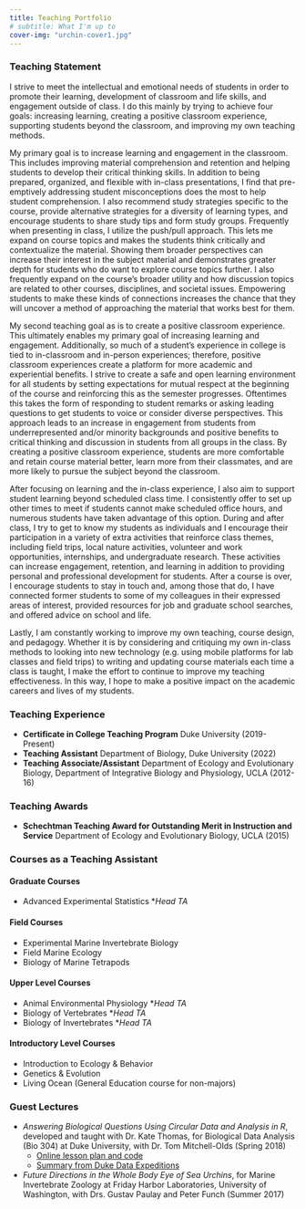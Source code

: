 ```yaml
---
title: Teaching Portfolio
# subtitle: What I'm up to
cover-img: "urchin-cover1.jpg"
---
```


### Teaching Statement

I strive to meet the intellectual and emotional needs of students in order to promote their learning, development of classroom and life skills, and engagement outside of class. I do this mainly by trying to achieve four goals: increasing learning, creating a positive classroom experience, supporting students beyond the classroom, and improving my own teaching methods.

My primary goal is to increase learning and engagement in the classroom. This includes improving material comprehension and retention and helping students to develop their critical thinking skills. In addition to being prepared, organized, and flexible with in-class presentations, I find that pre-emptively addressing student misconceptions does the most to help student comprehension. I also recommend study strategies specific to the course, provide alternative strategies for a diversity of learning types, and encourage students to share study tips and form study groups. Frequently when presenting in class, I utilize the push/pull approach. This lets me expand on course topics and makes the students think critically and contextualize the material. Showing them broader perspectives can increase their interest in the subject material and demonstrates greater depth for students who do want to explore course topics further. I also frequently expand on the course’s broader utility and how discussion topics are related to other courses, disciplines, and societal issues. Empowering students to make these kinds of connections increases the chance that they will uncover a method of approaching the material that works best for them.

My second teaching goal as is to create a positive classroom experience. This ultimately enables my primary goal of increasing learning and engagement. Additionally, so much of a student’s experience in college is tied to in-classroom and in-person experiences; therefore, positive classroom experiences create a platform for more academic and experiential benefits. I strive to create a safe and open learning environment for all students by setting expectations for mutual respect at the beginning of the course and reinforcing this as the semester progresses. Oftentimes this takes the form of responding to student remarks or asking leading questions to get students to voice or consider diverse perspectives. This approach leads to an increase in engagement from students from underrepresented and/or minority backgrounds and positive benefits to critical thinking and discussion in students from all groups in the class. By creating a positive classroom experience, students are more comfortable and retain course material better, learn more from their classmates, and are more likely to pursue the subject beyond the classroom.

After focusing on learning and the in-class experience, I also aim to support student learning beyond scheduled class time. I consistently offer to set up other times to meet if students cannot make scheduled office hours, and numerous students have taken advantage of this option. During and after class, I try to get to know my students as individuals and I encourage their participation in a variety of extra activities that reinforce class themes, including field trips, local nature activities, volunteer and work opportunities, internships, and undergraduate research. These activities can increase engagement, retention, and learning in addition to providing personal and professional development for students. After a course is over, I encourage students to stay in touch and, among those that do, I have connected former students to some of my colleagues in their expressed areas of interest, provided resources for job and graduate school searches, and offered advice on school and life.

Lastly, I am constantly working to improve my own teaching, course design, and pedagogy. Whether it is by considering and critiquing my own in-class methods to looking into new technology (e.g. using mobile platforms for lab classes and field trips) to writing and updating course materials each time a class is taught, I make the effort to continue to improve my teaching effectiveness. In this way, I hope to make a positive impact on the academic careers and lives of my students.


### Teaching Experience

- **Certificate in College Teaching Program**   Duke University (2019-Present)
- **Teaching Assistant** Department of Biology, Duke University (2022)
- **Teaching Associate/Assistant**  Department of Ecology and Evolutionary Biology, Department of Integrative Biology and Physiology, UCLA (2012-16)

### Teaching Awards
- **Schechtman Teaching Award for Outstanding Merit in Instruction and Service**  Department of Ecology and Evolutionary Biology, UCLA (2015)


### Courses as a Teaching Assistant
#### Graduate Courses
- Advanced Experimental Statistics \*_Head TA_

#### Field Courses
- Experimental Marine Invertebrate Biology
- Field Marine Ecology  
- Biology of Marine Tetrapods

#### Upper Level Courses
- Animal Environmental Physiology \*_Head TA_
- Biology of Vertebrates \*_Head TA_
- Biology of Invertebrates \*_Head TA_

#### Introductory Level Courses
- Introduction to Ecology & Behavior  
- Genetics & Evolution
- Living Ocean (General Education course for non-majors)


### Guest Lectures
- _Answering Biological Questions Using Circular Data and Analysis in R_, developed and taught with Dr. Kate Thomas, for Biological Data Analysis (Bio 304) at Duke University, with Dr. Tom Mitchell-Olds (Spring 2018)
  - [Online lesson plan and code](https://bigdata.duke.edu/sites/bigdata.duke.edu/files/site-images/FullLesson.html)
  - [Summary from Duke Data Expeditions](https://bigdata.duke.edu/projects/answering-biological-questions-using-circular-data-and-analysis-r)
- _Future Directions in the Whole Body Eye of Sea Urchins_, for Marine Invertebrate Zoology at Friday Harbor Laboratories, University of Washington, with Drs. Gustav Paulay and Peter Funch (Summer 2017)
